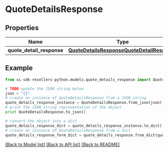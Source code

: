 # QuoteDetailsResponse


## Properties

Name | Type | Description | Notes
------------ | ------------- | ------------- | -------------
**quote_detail_response** | [**QuoteDetailsResponseQuoteDetailResponse**](QuoteDetailsResponseQuoteDetailResponse.md) |  | [optional] 

## Example

```python
from xi-sdk-resellers-python.models.quote_details_response import QuoteDetailsResponse

# TODO update the JSON string below
json = "{}"
# create an instance of QuoteDetailsResponse from a JSON string
quote_details_response_instance = QuoteDetailsResponse.from_json(json)
# print the JSON string representation of the object
print QuoteDetailsResponse.to_json()

# convert the object into a dict
quote_details_response_dict = quote_details_response_instance.to_dict()
# create an instance of QuoteDetailsResponse from a dict
quote_details_response_form_dict = quote_details_response.from_dict(quote_details_response_dict)
```
[[Back to Model list]](../README.md#documentation-for-models) [[Back to API list]](../README.md#documentation-for-api-endpoints) [[Back to README]](../README.md)


